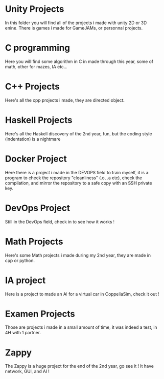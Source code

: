 # Unity Projects

In this folder you will find all of the projects i made with unity 2D or 3D enine. There is games i made for GameJAMs, or personnal projects.

# C programming

Here you will find some algorithm in C in made through this year, some of math, other for mazes, IA etc...

# C++ Projects

Here's all the cpp projects i made, they are directed object.

# Haskell Projects

Here's all the Haskell discovery of the 2nd year, fun, but the coding style (indentation) is a nightmare

# Docker Project

Here there is a project i made in the DEVOPS field to train myself, it is a program to check the repository "cleanliness" (.o, .a etc), check the compilation, and mirror the repository to a safe copy with an SSH private key.

# DevOps Project

Still in the DevOps field, check in to see how it works !

# Math Projects

Here's some Math projects i made during my 2nd year, they are made in cpp or python.

# IA project

Here is a project to made an AI for a virtual car in CoppeliaSim, check it out !

# Examen Projects

Those are projects i made in a small amount of time, it was indeed a test, in 4H with 1 partner.

# Zappy

The Zappy is a huge project for the end of the 2nd year, go see it ! It have network, GUI, and AI !